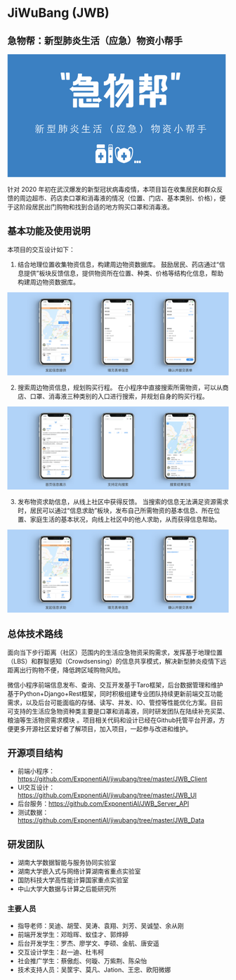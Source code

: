 # JiWuBang (JWB)
## 急物帮：新型肺炎生活（应急）物资小帮手

![](https://github.com/ExponentiAI/jiwubang/blob/master/JWB_UI/jiwubang000.png)

针对 2020 年初在武汉爆发的新型冠状病毒疫情，本项目旨在收集居民和群众反馈的周边超市、药店卖口罩和消毒液的情况（位置、门店、基本类别、价格），便于这阶段居民出门购物和找到合适的地方购买口罩和消毒液。

## 基本功能及使用说明

本项目的交互设计如下：

1. 结合地理位置收集物资信息，构建周边物资数据库。
鼓励居民、药店通过“信息提供”板块反馈信息，提供物资所在位置、种类、价格等结构化信息，帮助构建周边物资数据库。

![](https://github.com/ExponentiAI/jiwubang/blob/master/JWB_UI/function%20part1.png)

2. 搜索周边物资信息，规划购买行程。
在小程序中直接搜索所需物资，可以从商店、口罩、消毒液三种类别的入口进行搜索，并规划自身的购买行程。

![](https://github.com/ExponentiAI/jiwubang/blob/master/JWB_UI/function%20part2.png)

3. 发布物资求助信息，从线上社区中获得反馈。
当搜索的信息无法满足资源需求时，居民可以通过“信息求助”板块，发布自己所需物资的基本信息、所在位置、家庭生活的基本状况，向线上社区中的他人求助，从而获得信息帮助。

![](https://github.com/ExponentiAI/jiwubang/blob/master/JWB_UI/function%20part3.png)

## 总体技术路线 

面向当下步行距离（社区）范围内的生活应急物资采购需求，发挥基于地理位置（LBS）和群智感知（Crowdsensing）的信息共享模式，解决新型肺炎疫情下远距离出行购物不便，降低跨区域购物风险。

微信小程序前端信息发布、查询、交互开发基于Taro框架，后台数据管理和维护基于Python+Django+Rest框架，同时积极组建专业团队持续更新前端交互功能需求，以及后台可能面临的存储、读写、并发、IO、管控等性能优化方案。目前可支持的生活应急物资种类主要是口罩和消毒液，同时研发团队在陆续补充买菜、粮油等生活物资需求模块 。项目相关代码和设计已经在Github托管平台开源，方便更多开源社区爱好者了解项目，加入项目，一起参与改进和维护。

## 开源项目结构

- 前端小程序：https://github.com/ExponentiAI/jiwubang/tree/master/JWB_Client
- UI交互设计：https://github.com/ExponentiAI/jiwubang/tree/master/JWB_UI
- 后台服务：https://github.com/ExponentiAI/JWB_Server_API
- 测试数据：https://github.com/ExponentiAI/jiwubang/tree/master/JWB_Data

## 研发团队

- 湖南大学数据智能与服务协同实验室
- 湖南大学嵌入式与网络计算湖南省重点实验室
- 国防科技大学高性能计算国家重点实验室
- 中山大学大数据与计算之后能研究所

### 主要人员

- 指导老师：吴迪、胡莹、吴涛、袁翔、刘芳、吴诚堃、余从刚
- 前端开发学生：邓晗晖、蚁佳才、郭烨婷
- 后台开发学生：罗杰、廖学文、李硕、金航、唐安遥
- 交互设计学生：赵一迪、杜韦柯
- 社会推广学生：蔡傲彪、何璇、万紫荆、陈朵怡
- 技术支持人员：吴筐宇、莫凡、Jation、王忠、欧阳微娜
